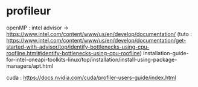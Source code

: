 # profileur

openMP : intel advisor -> https://www.intel.com/content/www/us/en/develop/documentation/
(tuto : https://www.intel.com/content/www/us/en/develop/documentation/get-started-with-advisor/top/identify-bottlenecks-using-cpu-roofline.html#identify-bottlenecks-using-cpu-roofline)
installation-guide-for-intel-oneapi-toolkits-linux/top/installation/install-using-package-managers/apt.html

cuda : https://docs.nvidia.com/cuda/profiler-users-guide/index.html